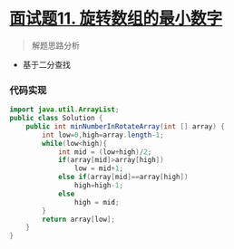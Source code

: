 # [面试题11. 旋转数组的最小数字](https://leetcode-cn.com/problems/xuan-zhuan-shu-zu-de-zui-xiao-shu-zi-lcof/)


> 解题思路分析

- 基于二分查找

### 代码实现


~~~java
import java.util.ArrayList;
public class Solution {
    public int minNumberInRotateArray(int [] array) {
        int low=0,high=array.length-1;
        while(low<high){
            int mid = (low+high)/2;
            if(array[mid]>array[high])
                low = mid+1;
            else if(array[mid]==array[high])
                high=high-1;
            else
                high = mid;
        }
        return array[low];
    }
}
~~~